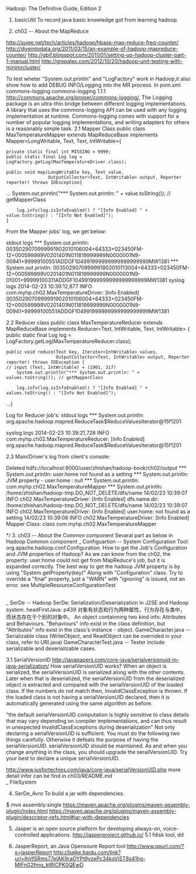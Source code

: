 
Hadoop: The Definitive Guide, Edition 2

1. basicUtil
	To record java basic knowledge got from learning hadoop.
 
2. ch02 -- About the MapReduce

http://sujee.net/tech/articles/hadoop/hbase-map-reduce-freq-counter/
http://diveintodata.org/2011/03/15/an-example-of-hadoop-mapreduce-counter/
http://gbif.blogspot.com/2011/01/setting-up-hadoop-cluster-part-1-manual.html
http://grepalex.com/2012/10/20/hadoop-unit-testing-with-minimrcluster/

To test wheter "System.out.println" and "LogFactory" work in Hadoop,it also show how to add DEBUG INFO/Logging into the MR process. 
In pom.xml
        <dependency>
            <groupId>commons-logging</groupId>
            <artifactId>commons-logging</artifactId>
            <version>1.1.1</version>
        </dependency>
http://commons.apache.org/proper/commons-logging/, The Logging package is an ultra-thin bridge between different logging implementations. A library that uses the commons-logging API can be used with any logging implementation at runtime. Commons-logging comes with support for a number of popular logging implementations, and writing adapters for others is a reasonably simple task.
2.1 Mapper Class
public class MaxTemperatureMapper extends MapReduceBase
    implements Mapper<LongWritable, Text, Text, IntWritable>{

    private static final int MISSING = 9999;
    public static final Log log = LogFactory.getLog(MaxTemperatureDriver.class);

    public void map(LongWritable key, Text value,
                    OutputCollector<Text, IntWritable> output, Reporter reporter) throws IOException{ 
...
        System.out.println("*** System.out.println: " + value.toString()); // getMapperClass

        log.info(log.isInfoEnabled() ? "[Info Enabled] " + value.toString() : "[Info Not Enabled]");
	}

From the Mapper jobs' log, we get below:

stdout logs
*** System.out.println: 0035029070999991902010106004+64333+023450FM-12+000599999V0201401N011819999999N0000001N9-00941+99999100551ADDGF104991999999999999999999MW1381
*** System.out.println: 0035029070999991902010113004+64333+023450FM-12+000599999V0201401N011819999999N0000001N9-01001+99999100311ADDGF104991999999999999999999MW1381
syslog logs
2014-02-23 10:39:12,877 INFO com.myhp.ch02.MaxTemperatureDriver: [Info Enabled] 0035029070999991902010106004+64333+023450FM-12+000599999V0201401N011819999999N0000001N9-00941+99999100551ADDGF104991999999999999999999MW1381

2.2 Reducer class
public class MaxTemperatureReducer extends MapReduceBase
    implements Reducer<Text, IntWritable, Text, IntWritable>  {
    public static final Log log = LogFactory.getLog(MaxTemperatureReducer.class);

    public void reduce(Text key, Iterator<IntWritable> values,
                       OutputCollector<Text, IntWritable> output, Reporter reporter) throws IOException {
    // input (Text, IntWritable) = (1901, 317)
        System.out.println("*** System.out.println: " + values.toString()); // getMapperClass

        log.info(log.isInfoEnabled() ? "[Info Enabled] " + values.toString() : "[Info Not Enabled]");

...}

Log for Reducer job's:
stdout logs
*** System.out.println: org.apache.hadoop.mapred.ReduceTask$ReduceValuesIterator@15f1201

syslog logs
2014-02-23 10:39:21,728 INFO com.myhp.ch02.MaxTemperatureReducer: [Info Enabled] org.apache.hadoop.mapred.ReduceTask$ReduceValuesIterator@15f1201


2.3 Main/Driver's log from client's console:

Deleted hdfs://localhost:9000/user/zhishan/hadoop-book/ch02/output
*** System.out.println: user.home not found as a setting
*** System.out.println: JVM property - user.home : null
*** System.out.println: com.myhp.ch02.MaxTemperatureMapper
*** System.out.println: /home/zhishan/hadoop-tmp.DO_NOT_DELETE/dfs/name
14/02/23 10:39:07 INFO ch02.MaxTemperatureDriver: [Info Enabled] dfs.name.dir: /home/zhishan/hadoop-tmp.DO_NOT_DELETE/dfs/name
14/02/23 10:39:07 INFO ch02.MaxTemperatureDriver: [Info Enabled] user.home: not found as a setting
14/02/23 10:39:08 INFO ch02.MaxTemperatureDriver: [Info Enabled] Mapper Class: class com.myhp.ch02.MaxTemperatureMapper

*/
3. ch03 -- About the Common component
Sevaral part as below in Hadoop Common component
 \_ Configuartion -- System Configuration Tool: org.apache.hadoop.conf.Configuration.
	How to get the Job's Configuration and JVM properties of Hadoop? 
	As we can know from the ch02, the property: user.home could not get from MapReduce's job, but it is expanded correctly. The best way to get the hadoop JVM property is by using "System.getProperty(key)" Along with "Configuration" class.
	Try to override a "final" property, just a "WARN" with "ignoring" is issued, not an error. see MultipleResourceConfigurationTest

 \
 \_ SerDe -- Hadoop SerDe: Serialization/Deserialization in J2SE and Hadoop system.
	headFirstJava: p439
	对象有状态和行为两种属性。行为存在与类中， 而状态存在于个别的对象中。
    An object containning two kind info: Attributes and Behaviours. "Behaviours" info exist in the class definition, but "Attributes" info exist in the class's instance - object.
	GameCharacter.java -- Serializable class (WriteObject, and ReadObject can be overrided in your class, refer to URI.java)
	GameCharacterTest.java -- Tester include serializable and deserializable cases.

3.1 SerialVersionID
http://javapapers.com/core-java/serialversionuid-in-java-serialization/
How serialVersionUID works?
When an object is serialized, the serialVersionUID is serialized along with the other contents.
Later when that is deserialized, the serialVersionUID from the deserialized object is extracted and compared with the serialVersionUID of the loaded class.
If the numbers do not match then, InvalidClassException is thrown.
If the loaded class is not having a serialVersionUID declared, then it is automatically generated using the same algorithm as before.

“the default serialVersionUID computation is highly sensitive to class details that may vary depending on compiler implementations, and can thus result in unexpected InvalidClassExceptions during deserialization"
Not only declaring a serialVersionUID is sufficient. You must do the following two things carefully. Otherwise it defeats the purpose of having the serialVersionUID.
serialVersionUID should be maintained. As and when you change anything in the class, you should upgrade the serailVersionUID.
Try your best to declare a unique serialVersionUID. 

http://www.jusfortechies.com/java/core-java/serialVersionUID.php
	more detail infor can be find in ch03/README.md
 \
 \_ FileSystem


4. SerDe_Avro
To build a jar with dependencies.

 $ mvn assembly:single
https://maven.apache.org/plugins/maven-assembly-plugin/index.html
https://maven.apache.org/plugins/maven-assembly-plugin/descriptor-refs.html#jar-with-dependencies

5. Jasper is an open source platform for developing always-on, voice-controlled applications.
http://jasperproject.github.io/
5.1 fdisk tool, dd

6. JasperReport, an Java Opensoure Report tool
http://www.ppurl.com/?s=jasperReport
http://baike.baidu.com/link?url=lhVfSRms77elAK9raOYPt9yzePc34ksVjST8s41hg-MIFnG2fmq_ktRICPK0QEwD

